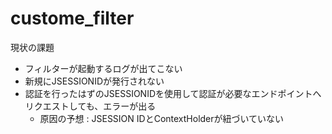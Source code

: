 # custome_filter
現状の課題
  - フィルターが起動するログが出てこない
  - 新規にJSESSIONIDが発行されない
  - 認証を行ったはずのJSESSIONIDを使用して認証が必要なエンドポイントへリクエストしても、エラーが出る
    - 原因の予想 : JSESSION IDとContextHolderが紐づいていない
